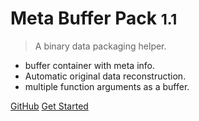 

# Meta Buffer Pack <small>1.1</small>

> A binary data packaging helper.

- buffer container with meta info.
- Automatic original data reconstruction.
- multiple function arguments as a buffer.

[GitHub](https://github.com/congtrol/meta-buffer-pack)
[Get Started](/README)